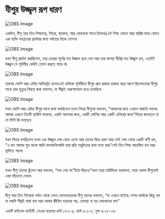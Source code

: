 # যীশুর উজ্জ্বল রূপ ধারণ

![OBS Image](https://cdn.door43.org/obs/jpg/360px/obs-en-36-01.jpg)

একদিন, যীশু তার তিন শিষ্যদের, পিতর, যাকোব, আর যোহনকে সাথে নিলেন৷(এই শিষ্য যোহন আর বাপ্তিষ্ম দাতা যোহন এক ব্যক্তি নন৷)তারা প্রার্থনার জন্য পর্বতের দিকে গেলেন৷

![OBS Image](https://cdn.door43.org/obs/jpg/360px/obs-en-36-02.jpg)

যখন যীশু প্রার্থনা করছিলেন, তার চেহারা সূর্যের মত উজ্জল হয়ে গেল আর তার কাপড় দীপ্তির মত উজ্জ্বল হল, এতটাই উজ্জ্বল যে পৃথিবীর কেউই তেমন করতে পারে না৷ 

![OBS Image](https://cdn.door43.org/obs/jpg/360px/obs-en-36-03.jpg)

তারপর মোশি আর এলিয় আভির্ভূত হলেন৷এই ব্যক্তিরা পৃথিবীতে যীশুর প্রায় হাজার হাজার বছর আগে ছিলেন৷তারা যীশুর সাথে তার মৃত্যুর বিষয়ে কথা বললেন, যা শীঘ্রই যেরুশালেমে হতে চলেছিল৷ 

![OBS Image](https://cdn.door43.org/obs/jpg/360px/obs-en-36-04.jpg)

যখন মোশি আর এলিয় যীশুর সাথে কথা বলছিলেন তখন পিতর যীশুকে বললেন, “আমাদের জন্য এখানে থাকাটা ভালো৷ আমরা এখানে তিনটি ছাউনি বানাবো, একটা আপনার জন্য, একটি মোশির আর একটি এলিয়ের জন্য৷”পিতর জানতেন না যে তিনি কি বলছেন৷

![OBS Image](https://cdn.door43.org/obs/jpg/360px/obs-en-36-05.jpg)

যখন পিতর বলছিলেন তখন এক উজ্জ্বল মেঘ নেমে এলো আর তাদের ঘিরে ধরল আর সেই মেঘ থেকে একটি বাণী হল, “এ হল আমার পুত্র যাকে আমি ভালবাসি৷আমি তার প্রতি সন্তুষ্ট৷তার কথা মান্য কর৷”সেই তিন শিষ্য আতঙ্কিত হল আর ভূমিতে পড়ল৷

![OBS Image](https://cdn.door43.org/obs/jpg/360px/obs-en-36-06.jpg)

তখন যীশু তাদের ছুঁলেন আর বললেন, “ভয় পেয় না৷”উঠে দাঁড়াও৷”যখন তারা চারিদিকে তাকালো, তারা কেবল যীশুকেই একা দাঁড়ানো দেখল৷

![OBS Image](https://cdn.door43.org/obs/jpg/360px/obs-en-36-07.jpg)

যীশু আর তিন শিষ্যেরা পর্বত থেকে নেমে গেলেন৷তারপর যীশু তাদের বললেন, “যা এখানে ঘটেছে সেসব কাউকে কিছু বল না ৷আমি শীঘ্রই মারা যাব আর আবার জীবিত হব৷তার পর, তোমরা না হয় লোকেদের বল৷” 

_একটি বাইবেল কাহিনী: নেওয়া হয়েছে-মথি ১৭:১-৯; মার্ক ৯:২-৮; লুক ৯:২৮-৩৬_